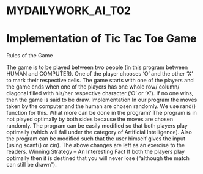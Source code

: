 # MYDAILYWORK_AI_T02
# Implementation of Tic Tac Toe Game 
Rules of the Game

The game is to be played between two people (in this program between HUMAN and COMPUTER).
One of the player chooses ‘O’ and the other ‘X’ to mark their respective cells.
The game starts with one of the players and the game ends when one of the players has one whole row/ column/ diagonal filled with his/her respective character (‘O’ or ‘X’).
If no one wins, then the game is said to be draw.
Implementation In our program the moves taken by the computer and the human are chosen randomly. We use rand() function for this. What more can be done in the program? The program is in not played optimally by both sides because the moves are chosen randomly. The program can be easily modified so that both players play optimally (which will fall under the category of Artificial Intelligence). Also the program can be modified such that the user himself gives the input (using scanf() or cin). The above changes are left as an exercise to the readers. Winning Strategy – An Interesting Fact If both the players play optimally then it is destined that you will never lose (“although the match can still be drawn”). 
